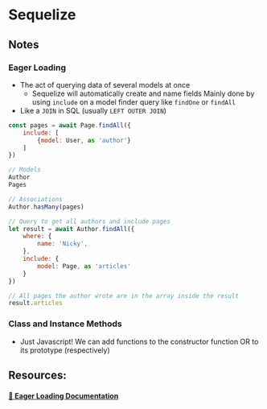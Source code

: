 # Sequelize

## Notes
### **Eager Loading**
- The act of querying data of several models at once
    - Sequelize will automatically create and name fields
    Mainly done by using `include` on a model finder query like `findOne` or `findAll`
- Like a `JOIN` in SQL (usually `LEFT OUTER JOIN`)

```Javascript
const pages = await Page.findAll({
    include: [
        {model: User, as 'author'}
    ]
})
```

```Javascript
// Models
Author
Pages

// Associations
Author.hasMany(pages)

// Query to get all authors and include pages
let result = await Author.findAll({
    where: {
        name: 'Nicky',
    },
    include: {
        model: Page, as 'articles'
    }
})

// All pages the author wrote are in the array inside the result
result.articles
```

### **Class and Instance Methods**
- Just Javascript!
We can add functions to the constructor function OR to its prototype (respectively)

## Resources:

#### [🔗 **Eager Loading Documentation**](https://sequelize.org/docs/v6/advanced-association-concepts/eager-loading/)
